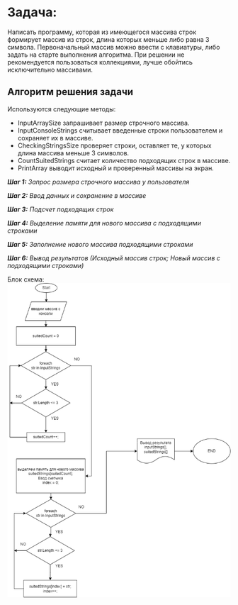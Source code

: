 # Задача:
 Написать программу, которая из имеющегося массива строк формирует массив из строк, длина которых меньше либо равна 3 символа. Первоначальный массив можно ввести с клавиатуры, либо задать на старте выполнения алгоритма. При решении не рекомендуется пользоваться коллекциями, лучше обойтись исключительно массивами.

 ## Алгоритм решения задачи
 Используются следующие методы:

 - InputArraySize запрашивает размер строчного массива.
 - InputConsoleStrings считывает введенные строки пользователем и сохраняет их в массиве.
 - CheckingStringsSize проверяет строки, оставляет те, у которых длина массива меньше 3 символов.
 - CountSuitedStrings считает количество подходящих строк в массиве.
 - PrintArray выводит исходный и проверенный массивы на экран.

 _**Шаг 1:**_ _Запрос размера строчного массива у пользователя_

 _**Шаг 2:**_ _Ввод данных и сохранение в массиве_

 _**Шаг 3:**_ _Подсчет подходящих строк_

 _**Шаг 4:**_ _Выделение памяти для нового массива с подходящими строками_

 _**Шаг 5:**_ _Заполнение нового массива подходящими строками_

 _**Шаг 6:**_ _Вывод результатов (Исходный массив строк; Новый массив с подходящими строками)_

Блок схема:
![Блок схема](BLOCK.png)